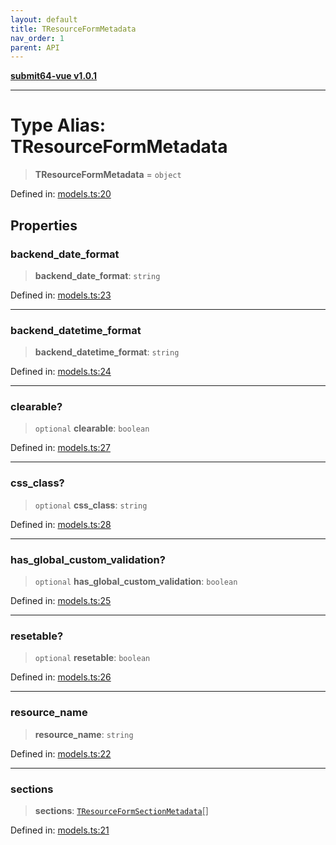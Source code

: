 ```yaml
---
layout: default
title: TResourceFormMetadata
nav_order: 1
parent: API
---
```


[**submit64-vue v1.0.1**](../README.md)

***

# Type Alias: TResourceFormMetadata

> **TResourceFormMetadata** = `object`

Defined in: [models.ts:20](https://github.com/CHUReimsDSN/Submit64-Vue/blob/b0ac49071bd835942dbc5de42858809d4b23b034/src/models.ts#L20)

## Properties

### backend\_date\_format

> **backend\_date\_format**: `string`

Defined in: [models.ts:23](https://github.com/CHUReimsDSN/Submit64-Vue/blob/b0ac49071bd835942dbc5de42858809d4b23b034/src/models.ts#L23)

***

### backend\_datetime\_format

> **backend\_datetime\_format**: `string`

Defined in: [models.ts:24](https://github.com/CHUReimsDSN/Submit64-Vue/blob/b0ac49071bd835942dbc5de42858809d4b23b034/src/models.ts#L24)

***

### clearable?

> `optional` **clearable**: `boolean`

Defined in: [models.ts:27](https://github.com/CHUReimsDSN/Submit64-Vue/blob/b0ac49071bd835942dbc5de42858809d4b23b034/src/models.ts#L27)

***

### css\_class?

> `optional` **css\_class**: `string`

Defined in: [models.ts:28](https://github.com/CHUReimsDSN/Submit64-Vue/blob/b0ac49071bd835942dbc5de42858809d4b23b034/src/models.ts#L28)

***

### has\_global\_custom\_validation?

> `optional` **has\_global\_custom\_validation**: `boolean`

Defined in: [models.ts:25](https://github.com/CHUReimsDSN/Submit64-Vue/blob/b0ac49071bd835942dbc5de42858809d4b23b034/src/models.ts#L25)

***

### resetable?

> `optional` **resetable**: `boolean`

Defined in: [models.ts:26](https://github.com/CHUReimsDSN/Submit64-Vue/blob/b0ac49071bd835942dbc5de42858809d4b23b034/src/models.ts#L26)

***

### resource\_name

> **resource\_name**: `string`

Defined in: [models.ts:22](https://github.com/CHUReimsDSN/Submit64-Vue/blob/b0ac49071bd835942dbc5de42858809d4b23b034/src/models.ts#L22)

***

### sections

> **sections**: [`TResourceFormSectionMetadata`](TResourceFormSectionMetadata.md)[]

Defined in: [models.ts:21](https://github.com/CHUReimsDSN/Submit64-Vue/blob/b0ac49071bd835942dbc5de42858809d4b23b034/src/models.ts#L21)
